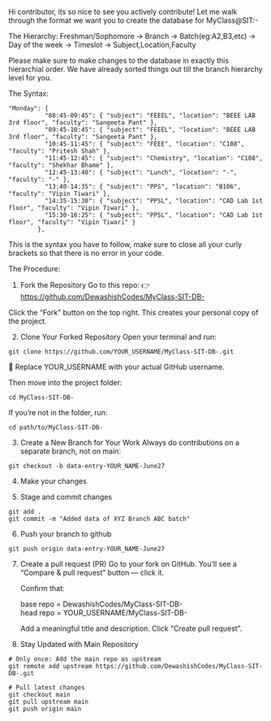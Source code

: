 Hi contributor, its so nice to see you actively contribute!
Let me walk through the format we want you to create the database for MyClass@SIT:-

The Hierarchy:
Freshman/Sophomore -> Branch -> Batch(eg:A2,B3,etc) -> Day of the week -> Timeslot -> Subject,Location,Faculty

Please make sure to make changes to the database in exactly this hierarchial order. We have already sorted things out till the branch hierarchy level for you.

The Syntax:
``` 
"Monday": {
          "08:45-09:45": { "subject": "FEEEL", "location": "BEEE LAB 3rd floor", "faculty": "Sangeeta Pant" },
          "09:45-10:45": { "subject": "FEEEL", "location": "BEEE LAB 3rd floor", "faculty": "Sangeeta Pant" },
          "10:45-11:45": { "subject": "FEEE", "location": "C108", "faculty": "Pritesh Shah" },
          "11:45-12:45": { "subject": "Chemistry", "location": "C108", "faculty": "Shekhar Bhame" },
          "12:45-13:40": { "subject": "Lunch", "location": "-", "faculty": "-" },
          "13:40-14:35": { "subject": "PPS", "location": "B106", "faculty": "Vipin Tiwari" },
          "14:35-15:30": { "subject": "PPSL", "location": "CAD Lab 1st floor", "faculty": "Vipin Tiwari" },
          "15:30-16:25": { "subject": "PPSL", "location": "CAD Lab 1st floor", "faculty": "Vipin Tiwari" }
        },
```
This is the syntax you have to follow, make sure to close all your curly brackets so that there is no error in your code.

The Procedure:
1. Fork the Repository
Go to this repo:
👉 https://github.com/DewashishCodes/MyClass-SIT-DB-

Click the “Fork” button on the top right.
This creates your personal copy of the project.

2. Clone Your Forked Repository
Open your terminal and run:
```
git clone https://github.com/YOUR_USERNAME/MyClass-SIT-DB-.git
```
🔁 Replace YOUR_USERNAME with your actual GitHub username.

Then move into the project folder:
```
cd MyClass-SIT-DB-
```
If you’re not in the folder, run:
```
cd path/to/MyClass-SIT-DB-
```

3. Create a New Branch for Your Work
Always do contributions on a separate branch, not on main:
```
git checkout -b data-entry-YOUR_NAME-June27
```

4. Make your changes 

5. Stage and commit changes
```
git add .
git commit -m "Added data of XYZ Branch ABC batch"
```

6. Push your branch to github
```
git push origin data-entry-YOUR_NAME-June27
```

7. Create a pull request (PR)
    Go to your fork on GitHub.
    You’ll see a “Compare & pull request” button — click it. 

    Confirm that:

    base repo = DewashishCodes/MyClass-SIT-DB-<br>
    head repo = YOUR_USERNAME/MyClass-SIT-DB-

    Add a meaningful title and description.
    Click “Create pull request”.

8. Stay Updated with Main Repository
```
# Only once: Add the main repo as upstream
git remote add upstream https://github.com/DewashishCodes/MyClass-SIT-DB-.git

# Pull latest changes
git checkout main
git pull upstream main
git push origin main
```


